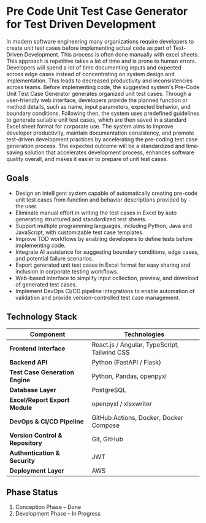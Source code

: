 # Pre Code Unit Test Case Generator for Test Driven Development
In modern software engineering many organizations require developers to create unit test cases before implementing actual code as part of Test-Driven Development. This process is often done manually with excel sheets. This approach is repetitive takes a lot of time and is prone to human errors. Developers will spend a lot of time documenting inputs and expected across edge cases instead of concentrating on system design and implementation. This leads to decreased productivity and inconsistencies across teams. Before implementing code, the suggested system's Pre-Code Unit Test Case Generator generates organized unit test cases. Through a user-friendly web interface, developers provide the planned function or method details, such as name, input parameters, expected behavior, and boundary conditions. Following then, the system uses predefined guidelines to generate suitable unit test cases, which are then saved in a standard Excel sheet format for corporate use. The system aims to improve developer productivity, maintain documentation consistency, and promote test-driven development practices by accelerating the pre-coding test case generation process. The expected outcome will be a standardized and time-saving solution that accelerates development process, enhances software quality overall, and makes it easier to prepare of unit test cases.

## Goals
- Design an intelligent system capable of automatically creating pre-code unit test cases from function and behavior descriptions provided by - the user.
- Eliminate manual effort in writing the test cases in Excel by auto generating structured and standardized test sheets.
- Support multiple programming languages, including Python, Java and JavaScript, with customizable test case templates.
- Improve TDD workflows by enabling developers to define tests before implementing code.
- Integrate AI assistance for suggesting boundary conditions, edge cases, and potential failure scenarios.
- Export generated unit test cases in Excel format for easy sharing and inclusion in corporate testing workflows.
- Web-based interface to simplify input collection, preview, and download of generated test cases.
- Implement DevOps CI/CD pipeline integrations to enable automation of validation and provide version-controlled test case management.

## Technology Stack
| **Component**                      | **Technologies**                                   |
| ---------------------------------- | -------------------------------------------------- |
| **Frontend Interface**             | React.js / Angular, TypeScript, Tailwind CSS       |
| **Backend API**                    | Python (FastAPI / Flask)                           |
| **Test Case Generation Engine**    | Python, Pandas, openpyxl                           |
| **Database Layer**                 | PostgreSQL                                         |
| **Excel/Report Export Module**     | openpyxl / xlsxwriter                              |
| **DevOps & CI/CD Pipeline**        | GitHub Actions, Docker, Docker Compose             |
| **Version Control & Repository**   | Git, GitHub                                        |
| **Authentication & Security**      | JWT                                                |
| **Deployment Layer**               | AWS                                                |

## Phase Status
1. Conception Phase – Done  
2. Development Phase – In Progress
